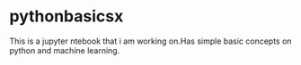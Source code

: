 # pythonbasicsx
This is a jupyter ntebook that i am working on.Has simple basic concepts on python and  machine learning.
